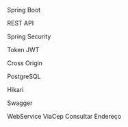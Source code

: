 Spring Boot

REST API

Spring Security

Token JWT

Cross Origin

PostgreSQL

Hikari

Swagger

WebService ViaCep Consultar Endereço
